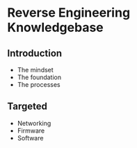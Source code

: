 # Reverse Engineering Knowledgebase

## Introduction

* The mindset
* The foundation
* The processes

## Targeted

* Networking
* Firmware
* Software
